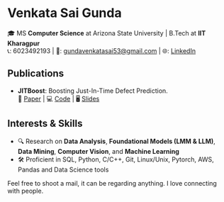 # Venkata Sai Gunda

🎓 MS **Computer Science** at Arizona State University | B.Tech at **IIT Kharagpur**  
📞: 6023492193 | 📧: [gundavenkatasai53@gmail.com](mailto:gundavenkatasai53@gmail.com) | 🌐: [LinkedIn](https://www.linkedin.com/in/venkata-sai-gunda/)
## Publications

- **JITBoost**: Boosting Just-In-Time Defect Prediction.  
  📄 [Paper](https://drive.google.com/file/d/1yXxKfhkcdB-qp1JWpkAJcXfBUnFFrMh_/view?usp=drive_link) | 💻 [Code](https://github.com/wahabhamoulhadj/bcml) | 🖥️ [Slides](https://docs.google.com/presentation/d/14yrG60YwxHo8JgtduNHRmaLVrrZPJfXb/edit?usp=sharing&ouid=114846400380729632800&rtpof=true&sd=true)
  
<!-- - **Spatio-Temporal Analysis of Water Stresses** (Bachelors Thesis):  
  Predicted water stress in crops using ConvLSTM.  
  📄 [Paper](https://drive.google.com/file/d/16XLmrbSjduBYUb_lWr1aSmrdBxaCIuFB/view?usp=sharing) | 💻 [Code](https://github.com/GVS-007/Spatio-Temporal-Analysis) | 🖥️ [Slides](https://docs.google.com/presentation/d/1R_S8SErI2SukKWwfhT5NQE4nKQ77laXV/edit?usp=sharing&ouid=114846400380729632800&rtpof=true&sd=true) -->
  

## Interests & Skills

- 🔍 Research on  **Data Analysis**, **Foundational Models (LMM & LLM)**, **Data Mining**, **Computer Vision**, and **Machine Learning**
- 🛠 Proficient in SQL, Python, C/C++, Git, Linux/Unix, Pytorch, AWS, Pandas and Data Science tools


Feel free to shoot a mail, it can be regarding anything. I love connecting with people.
